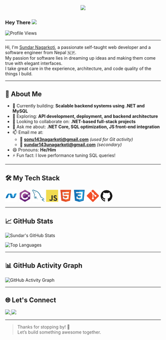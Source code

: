 <!-- Typing SVG Header centered -->
<h1 align="center">
  <a href="https://git.io/typing-svg">
    <img src="https://readme-typing-svg.herokuapp.com?font=Fira+Code&size=30&pause=1000&color=F75C7E&center=true&vCenter=true&width=435&lines=Hello%2C+There!+👋;This+is+Sundar+Nagarkoti;Nice+to+meet+you!">
  </a>
</h1>

<!-- Wave emoji greeting left-aligned -->
### Hey There <img src="https://media.giphy.com/media/hvRJCLFzcasrR4ia7z/giphy.gif" width="25px">

<!-- Profile views badge left-aligned -->
<p>
  <img src="https://komarev.com/ghpvc/?username=Sundar-nagarkoti&label=Profile%20views&color=ff69b4&style=flat-square" alt="Profile Views">
</p>

---

Hi, I'm [Sundar Nagarkoti](https://sundar-nagarkoti.github.io/portfolio/), a passionate self-taught web developer and a software engineer from Nepal 🇳🇵.  
My passion for software lies in dreaming up ideas and making them come true with elegant interfaces.  
I take great care in the experience, architecture, and code quality of the things I build.

---

## 🚀 About Me

- 🔭 Currently building: **Scalable backend systems using .NET and MySQL**  
- 🌱 Exploring: **API development, deployment, and backend architecture**  
- 👯 Looking to collaborate on: **.NET-based full-stack projects**  
- 💬 Ask me about: **.NET Core, SQL optimization, JS front-end integration**  
- 📫 Email me at:  
  - 📧 **sonu143nagarkoti@gmail.com** *(used for Git activity)*  
  - 📧 **sundar143unagarkoti@gmail.com** *(secondary)*  
- 😄 Pronouns: **He/Him**  
- ⚡ Fun fact: I love performance tuning SQL queries!

---

## 🛠️ My Tech Stack

<p>
  <img src="https://raw.githubusercontent.com/devicons/devicon/master/icons/dot-net/dot-net-original.svg" alt=".NET" width="40"/>
  <img src="https://raw.githubusercontent.com/devicons/devicon/master/icons/csharp/csharp-original.svg" alt="C#" width="40"/>
  <img src="https://raw.githubusercontent.com/devicons/devicon/master/icons/mysql/mysql-original.svg" alt="MySQL" width="40"/>
  <img src="https://raw.githubusercontent.com/devicons/devicon/master/icons/javascript/javascript-original.svg" alt="JavaScript" width="40"/>
  <img src="https://raw.githubusercontent.com/devicons/devicon/master/icons/html5/html5-original.svg" alt="HTML5" width="40"/>
  <img src="https://raw.githubusercontent.com/devicons/devicon/master/icons/css3/css3-original.svg" alt="CSS3" width="40"/>
  <img src="https://raw.githubusercontent.com/devicons/devicon/master/icons/git/git-original.svg" alt="Git" width="40"/>
  <img src="https://raw.githubusercontent.com/devicons/devicon/master/icons/github/github-original.svg" alt="GitHub" width="40"/>
</p>

---

## 📈 GitHub Stats

<p>
  <img src="https://github-readme-stats.vercel.app/api?username=Sundar-nagarkoti&show_icons=true&theme=tokyonight&count_private=true" alt="Sundar's GitHub Stats" />
</p>

<p>
  <img src="https://github-readme-stats.vercel.app/api/top-langs/?username=Sundar-nagarkoti&layout=compact&theme=tokyonight" alt="Top Languages" />
</p>

---

## 📊 GitHub Activity Graph

<!-- ✅ Make sure your commits use <code>sonu143nagarkoti@gmail.com</code>, and that it's verified in GitHub settings.-->

<p>
  <img src="https://github-readme-activity-graph.vercel.app/graph?username=Sundar-nagarkoti&theme=react-dark&area=true&hide_border=true" alt="GitHub Activity Graph" />
</p>

---

## 🌐 Let's Connect

<p>
  <a href="https://www.linkedin.com/in/sundar-nagarkoti-026972158/">
    <img src="https://img.shields.io/badge/-LinkedIn-0e76a8?style=flat-square&logo=linkedin&logoColor=white"/>
  </a>
  <a href="mailto:sonu143nagarkoti@gmail.com">
    <img src="https://img.shields.io/badge/-Gmail-EA4335?style=flat-square&logo=gmail&logoColor=white"/>
  </a>
</p>

---

> Thanks for stopping by! 🚀  
> Let’s build something awesome together.
